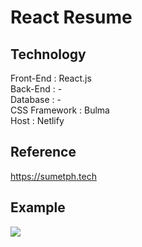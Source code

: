 # React Resume

## Technology
Front-End : React.js  
Back-End : -  
Database : -  
CSS Framework : Bulma  
Host : Netlify

## Reference
https://sumetph.tech

## Example
<img src="https://i.imgur.com/9zKzZEC.png" />
